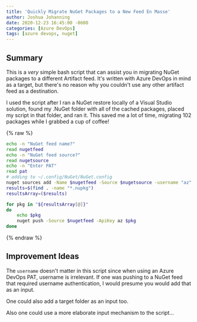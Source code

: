 ```yaml
---
title: 'Quickly Migrate NuGet Packages to a New Feed En Masse'
author: Joshua Johanning
date: 2020-12-23 16:45:00 -0600
categories: [Azure DevOps]
tags: [azure devops, nuget]
---
```


## Summary

This is a *very* simple bash script that can assist you in migrating NuGet packages to a different Artifact feed. It's written with Azure DevOps in mind as a target, but there's no reason why you couldn't use any other artifact feed as a destination.

I used the script after I ran a NuGet restore locally of a Visual Studio solution, found my .NuGet folder with all of the cached packages, placed my script in that folder, and ran it. This saved me a lot of time, migrating 102 packages while I grabbed a cup of coffee!

{% raw %}

```bash
echo -n "NuGet feed name?"
read nugetfeed
echo -n "NuGet feed source?"
read nugetsource
echo -n "Enter PAT"
read pat
# adding to ~/.config/NuGet/NuGet.config
nuget sources add -Name $nugetfeed -Source $nugetsource -username "az" -password $pat 
results=$(find . -name "*.nupkg")
resultsArray=($results)

for pkg in "${resultsArray[@]}"
do
    echo $pkg
    nuget push -Source $nugetfeed -ApiKey az $pkg
done
```

{% endraw %}

## Improvement Ideas

The `username` doesn't matter in this script since when using an Azure DevOps PAT, username is irrelevant. If one was pushing to a NuGet feed that required username authentication, I would presume you would add that as an input.

One could also add a target folder as an input too.

Also one could use a more elaborate input mechanism to the script...
